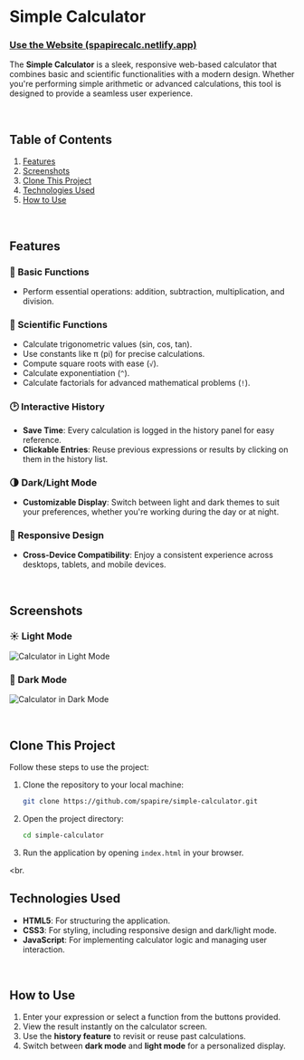 
# Simple Calculator  

### <a href="https://spapirecalc.netlify.app" target="_blank">**Use the Website (spapirecalc.netlify.app)**</a> 

The **Simple Calculator** is a sleek, responsive web-based calculator that combines basic and scientific functionalities with a modern design. Whether you're performing simple arithmetic or advanced calculations, this tool is designed to provide a seamless user experience.  

<br>

## Table of Contents  
1. [Features](#features)  
2. [Screenshots](#screenshots)  
3. [Clone This Project](#clone-this-project)  
4. [Technologies Used](#technologies-used)  
5. [How to Use](#how-to-use)  

<br>

## Features  

### 🔢 Basic Functions  
- Perform essential operations: addition, subtraction, multiplication, and division.  

### 📐 Scientific Functions  
- Calculate trigonometric values (sin, cos, tan).  
- Use constants like π (pi) for precise calculations.  
- Compute square roots with ease (`√`).  
- Calculate exponentiation (`^`).  
- Calculate factorials for advanced mathematical problems (`!`).  

### 🕑 Interactive History  
- **Save Time**: Every calculation is logged in the history panel for easy reference.  
- **Clickable Entries**: Reuse previous expressions or results by clicking on them in the history list.  

### 🌗 Dark/Light Mode  
- **Customizable Display**: Switch between light and dark themes to suit your preferences, whether you're working during the day or at night.  

### 📱 Responsive Design  
- **Cross-Device Compatibility**: Enjoy a consistent experience across desktops, tablets, and mobile devices.  

<br>

## Screenshots  

### ☀️ Light Mode  
![Calculator in Light Mode](images/light.png)  

### 🌙 Dark Mode  
![Calculator in Dark Mode](images/dark.png)  

<br>

## Clone This Project  

Follow these steps to use the project:  

1. Clone the repository to your local machine:  
   ```bash  
   git clone https://github.com/spapire/simple-calculator.git  
   ```  

2. Open the project directory:  
   ```bash  
   cd simple-calculator  
   ```  

3. Run the application by opening `index.html` in your browser.

<br.

## Technologies Used  

- **HTML5**: For structuring the application.  
- **CSS3**: For styling, including responsive design and dark/light mode.  
- **JavaScript**: For implementing calculator logic and managing user interaction.  

<br>

## How to Use  

1. Enter your expression or select a function from the buttons provided.  
2. View the result instantly on the calculator screen.  
3. Use the **history feature** to revisit or reuse past calculations.  
4. Switch between **dark mode** and **light mode** for a personalized display.  

<br>
